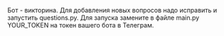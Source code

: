 Бот - викторина. Для добавления новых вопросов надо исправить и запустить questions.py.
Для запуска замените в файле main.py YOUR_TOKEN на токен вашего бота в Телеграм.